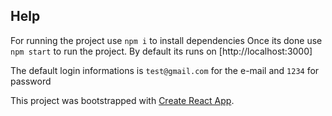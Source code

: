 ## Help
For running the project use `npm i` to install dependencies
Once its done use `npm start` to run the project.
By default its runs on [http://localhost:3000]

The default login informations is `test@gmail.com` for the e-mail and `1234` for password

This project was bootstrapped with [Create React App](https://github.com/facebook/create-react-app).

